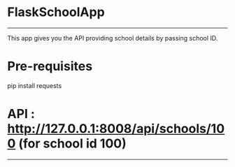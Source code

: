 # FlaskSchoolApp

------------------------------------------------------------------------------------------------------------------------

This app gives you the API providing school details by passing school ID.

# Pre-requisites
pip install requests

# API : http://127.0.0.1:8008/api/schools/100 (for school id 100)

------------------------------------------------------------------------------------------------------------------------
